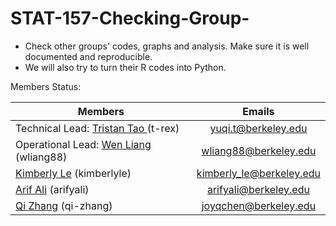 STAT-157-Checking-Group-
========================
- Check other groups' codes, graphs and analysis. Make sure it is well documented and reproducible. 
- We will also try to turn their R codes into Python.
 
Members Status: 

| Members          | Emails|
| -------------    |:------:|
| Technical Lead: <a href="https://github.com/tristantao"> Tristan Tao </a> (t-rex) | yuqi.t@berkeley.edu |
| Operational Lead: <a href="https://https://github.com/wliang88"> Wen Liang</a> (wliang88) | wliang88@berkeley.edu |
|                     <a href="https://github.com/kimberlyle"> Kimberly Le</a> (kimberlyle) | kimberly_le@berkeley.edu |
| <a href="https://github.com/arifyali">Arif Ali</a> (arifyali) | arifyali@berkeley.edu |
| <a href="https://github.com/qi-zhang"> Qi Zhang</a> (qi-zhang) | joyqchen@berkeley.edu |
